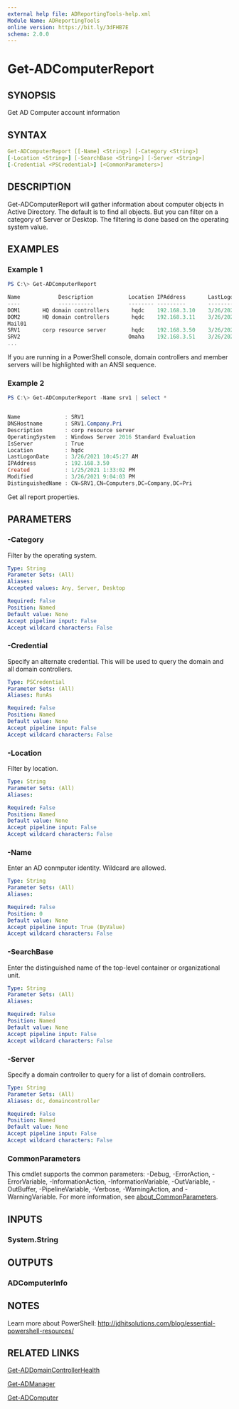```yaml
---
external help file: ADReportingTools-help.xml
Module Name: ADReportingTools
online version: https://bit.ly/3dFHB7E
schema: 2.0.0
---
```


# Get-ADComputerReport

## SYNOPSIS

Get AD Computer account information

## SYNTAX

```yaml
Get-ADComputerReport [[-Name] <String>] [-Category <String>]
[-Location <String>] [-SearchBase <String>] [-Server <String>]
[-Credential <PSCredential>] [<CommonParameters>]
```

## DESCRIPTION

Get-ADComputerReport will gather information about computer objects in Active Directory. The default is to find all objects. But you can filter on a category of Server or Desktop. The filtering is done based on the operating system value.

## EXAMPLES

### Example 1

```powershell
PS C:\> Get-ADComputerReport

Name            Description           Location IPAddress       LastLogonDate
----            -----------           -------- ---------       -------------
DOM1       HQ domain controllers       hqdc    192.168.3.10    3/26/2021 3:12...
DOM2       HQ domain controllers       hqdc    192.168.3.11    3/26/2021 3:21...
Mail01
SRV1       corp resource server        hqdc    192.168.3.50    3/26/2021 10:4...
SRV2                                  Omaha    192.168.3.51    3/26/2021 10:4...
...
```

If you are running in a PowerShell console, domain controllers and member servers will be highlighted with an ANSI sequence.

### Example 2

```powershell
PS C:\> Get-ADComputerReport -Name srv1 | select *


Name              : SRV1
DNSHostname       : SRV1.Company.Pri
Description       : corp resource server
OperatingSystem   : Windows Server 2016 Standard Evaluation
IsServer          : True
Location          : hqdc
LastLogonDate     : 3/26/2021 10:45:27 AM
IPAddress         : 192.168.3.50
Created           : 1/25/2021 1:33:02 PM
Modified          : 3/26/2021 9:04:03 PM
DistinguishedName : CN=SRV1,CN=Computers,DC=Company,DC=Pri
```

Get all report properties.

## PARAMETERS

### -Category

Filter by the operating system.

```yaml
Type: String
Parameter Sets: (All)
Aliases:
Accepted values: Any, Server, Desktop

Required: False
Position: Named
Default value: None
Accept pipeline input: False
Accept wildcard characters: False
```

### -Credential

Specify an alternate credential.
This will be used to query the domain and all domain controllers.

```yaml
Type: PSCredential
Parameter Sets: (All)
Aliases: RunAs

Required: False
Position: Named
Default value: None
Accept pipeline input: False
Accept wildcard characters: False
```

### -Location

Filter by location.

```yaml
Type: String
Parameter Sets: (All)
Aliases:

Required: False
Position: Named
Default value: None
Accept pipeline input: False
Accept wildcard characters: False
```

### -Name

Enter an AD conmputer identity.
Wildcard are allowed.

```yaml
Type: String
Parameter Sets: (All)
Aliases:

Required: False
Position: 0
Default value: None
Accept pipeline input: True (ByValue)
Accept wildcard characters: False
```

### -SearchBase

Enter the distinguished name of the top-level container or organizational unit.

```yaml
Type: String
Parameter Sets: (All)
Aliases:

Required: False
Position: Named
Default value: None
Accept pipeline input: False
Accept wildcard characters: False
```

### -Server

Specify a domain controller to query for a list of domain controllers.

```yaml
Type: String
Parameter Sets: (All)
Aliases: dc, domaincontroller

Required: False
Position: Named
Default value: None
Accept pipeline input: False
Accept wildcard characters: False
```

### CommonParameters

This cmdlet supports the common parameters: -Debug, -ErrorAction, -ErrorVariable, -InformationAction, -InformationVariable, -OutVariable, -OutBuffer, -PipelineVariable, -Verbose, -WarningAction, and -WarningVariable. For more information, see [about_CommonParameters](http://go.microsoft.com/fwlink/?LinkID=113216).

## INPUTS

### System.String

## OUTPUTS

### ADComputerInfo

## NOTES

Learn more about PowerShell: http://jdhitsolutions.com/blog/essential-powershell-resources/

## RELATED LINKS

[Get-ADDomainControllerHealth](Get-ADDomainControllerHealth.md)

[Get-ADManager](Get-ADManager.md)

[Get-ADComputer]()

